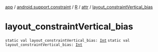 [app](../../../index.md) / [android.support.constraint](../../index.md) / [R](../index.md) / [attr](index.md) / [layout_constraintVertical_bias](.)

# layout_constraintVertical_bias

`static val layout_constraintVertical_bias: `[`Int`](https://kotlinlang.org/api/latest/jvm/stdlib/kotlin/-int/index.html)
`static val layout_constraintVertical_bias: `[`Int`](https://kotlinlang.org/api/latest/jvm/stdlib/kotlin/-int/index.html)